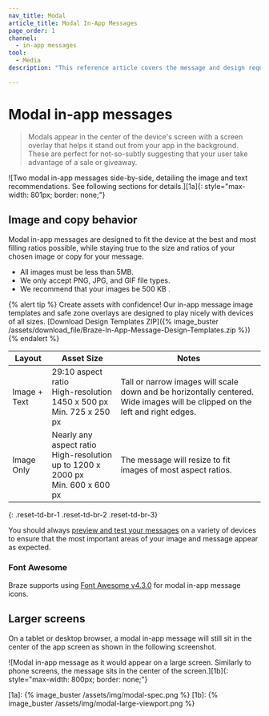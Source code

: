 ```yaml
---
nav_title: Modal
article_title: Modal In-App Messages
page_order: 1
channel:
  - in-app messages
tool:
  - Media
description: "This reference article covers the message and design requirements of modal in-app messages."

---
```


# Modal in-app messages

> Modals appear in the center of the device's screen with a screen overlay that helps it stand out from your app in the background. These are perfect for not-so-subtly suggesting that your user take advantage of a sale or giveaway.

![Two modal in-app messages side-by-side, detailing the image and text recommendations. See following sections for details.][1a]{: style="max-width: 801px; border: none;"}

## Image and copy behavior

Modal in-app messages are designed to fit the device at the best and most filling ratios possible, while staying true to the size and ratios of your chosen image or copy for your message.

- All images must be less than 5MB.
- We only accept PNG, JPG, and GIF file types.
- We recommend that your images be 500&nbsp;KB .

{% alert tip %} Create assets with confidence! Our in-app message image templates and safe zone overlays are designed to play nicely with devices of all sizes. [Download Design Templates ZIP]({% image_buster /assets/download_file/Braze-In-App-Message-Design-Templates.zip %}) {% endalert %}

| Layout | Asset Size | Notes |
|--- | --- | ------ |
| Image + Text | 29:10 aspect ratio<br>High-resolution 1450 x 500 px<br> Min. 725 x 250 px | Tall or narrow images will scale down and be horizontally centered. Wide images will be clipped on the left and right edges. |
| Image Only | Nearly any aspect ratio<br>High-resolution up to 1200 x 2000 px<br> Min. 600 x 600 px | The message will resize to fit images of most aspect ratios. |
{: .reset-td-br-1 .reset-td-br-2 .reset-td-br-3}

You should always [preview and test your messages]({{site.baseurl}}/user_guide/message_building_by_channel/in-app_messages/testing/) on a variety of devices to ensure that the most important areas of your image and message appear as expected.

### Font Awesome

Braze supports using [Font Awesome v4.3.0](https://fontawesome.com/v4.7.0/cheatsheet/) for modal in-app message icons.

## Larger screens

On a tablet or desktop browser, a modal in-app message will still sit in the center of the app screen as shown in the following screenshot.

![Modal in-app message as it would appear on a large screen. Similarly to phone screens, the message sits in the center of the screen.][1b]{: style="max-width: 800px; border: none;"}

[1a]: {% image_buster /assets/img/modal-spec.png %}
[1b]: {% image_buster /assets/img/modal-large-viewport.png %}


